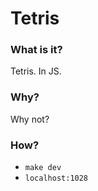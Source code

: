 # Tetris

### What is it?

Tetris. In JS.

### Why?

Why not?

### How?

- `make dev`
- `localhost:1028`